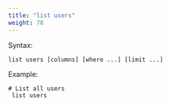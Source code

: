 ```yaml
---
title: "list users"
weight: 78
---
```


Syntax:

    list users [columns] [where ...] [limit ...]

Example:

    # List all users
     list users
